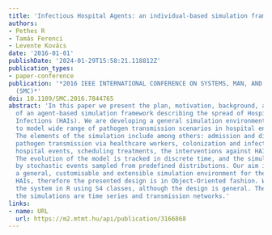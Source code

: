 ```yaml
---
title: 'Infectious Hospital Agents: an individual-based simulation framework'
authors:
- Pethes R
- Tamás Ferenci
- Levente Kovács
date: '2016-01-01'
publishDate: '2024-01-29T15:58:21.118812Z'
publication_types:
- paper-conference
publication: '*2016 IEEE INTERNATIONAL CONFERENCE ON SYSTEMS, MAN, AND CYBERNETICS
  (SMC)*'
doi: 10.1109/SMC.2016.7844765
abstract: 'In this paper we present the plan, motivation, background, and the design
  of an agent-based simulation framework describing the spread of Hospital-Associated
  Infections (HAIs). We are developing a general simulation environment that is able
  to model wide range of pathogen transmission scenarios in hospital environment.
  The elements of the simulation include among others: admission and discharge patients,
  pathogen transmission via healthcare workers, colonization and infection, modelling
  hospital events, scheduling treatments, the interventions against HAI spreading.
  The evolution of the model is tracked in discrete time, and the simulation is driven
  by stochastic events sampled from predefined distributions. Our aim is to build
  a general, customisable and extensible simulation environment for the domain of
  HAIs, therefore the presented design is in Object-Oriented fashion. We implement
  the system in R using S4 classes, although the design is general. The results of
  the simulations are time series and transmission networks.'
links:
- name: URL
  url: https://m2.mtmt.hu/api/publication/3166868
---
```

